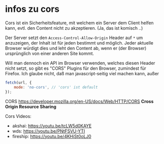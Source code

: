 # infos zu cors

Cors ist ein Sicherheitsfeature, mit welchem ein Server dem Client helfen kann,
evtl. den Content nicht zu akzeptieren. (Ja, das ist komisch ..)

Der Server setzt den `Access-Control-Allow-Origin` Header auf `*` um anzuzeigen,
der Inhalt ist für jeden bestimmt und möglich. Jeder aktuelle Browser würdigt
dies und leht den Content ab, wenn er (der Browser) ursprünglich von einer
anderen Site kommt.

Will man dennoch ein API im Browser verwenden, welches diesen Header nicht
setzt, so gibt es "CORS" Plugins für den Browser, zumindest für Firefox. Ich
glaube nicht, daß man javascript-seitig viel machen kann, außer

```javascript
fetch(url, {
    mode: 'no-cors', // 'cors' ist default
});
```

CORS https://developer.mozilla.org/en-US/docs/Web/HTTP/CORS **Cross Origin
Resource Sharing**

Cors Videos:

-   akshai: <https://youtu.be/tcLW5d0KAYE>
-   wds: <https://youtu.be/PNtFSVU-YTI>
-   fireship: <https://youtu.be/4KHiSt0oLJ0>
